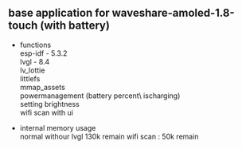 ## base application for waveshare-amoled-1.8-touch (with battery)
- functions    
  esp-idf - 5.3.2     
  lvgl - 8.4    
  lv_lottie    
  littlefs     
  mmap_assets     
  powermanagement (battery percent\ ischarging)      
  setting brightness      
  wifi scan with ui     
  
- internal memory usage     
  normal withour lvgl    130k remain
  wifi scan :            50k remain
  
